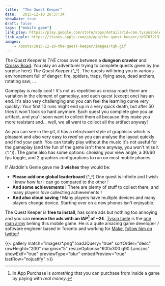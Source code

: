 ```yaml
---
title:  "The Quest Keeper"
date:   2015-12-10 20:37:34
showDate: true
draft: false
tags: ["mobile game"]
link_play: https://play.google.com/store/apps/details?id=com.tysonibele.questkeeper
link_apple: https://itunes.apple.com/gb/app/the-quest-keeper/id970721313
images:
    - /posts/2015-12-10-the-quest-keeper/images/tqk.gif
---
```

*The Quest Keeper* is *THE* cross over between a **dungeon crawler** and [Crossy Road](https://youtu.be/a3pTw0jmxlg). You play an adventurer trying to complete quests given by (no surpise here) *The Quest Keeper* (^_^). The quests will bring you in various environement full of danger: fire, spiders, traps, flying axes, dead archers, rotating saw, ...<!--more-->

Gameplay is really cool ! It's not as repetitive as crossy road: there are variation in the element of gameplay, and each quest (except one) has an end. It's also very challenging and you can feel the learning curve very quickly: Your first 10 runs might end up in a very quick death, but after 50 tries it won't look so hard anymore. Each quest you complete give you an artifact, and you'll soon want to collect them all because they make you more resistant and... well, we all want to collect all the artifact anyway!

As you can see in the gif, it has a retro/voxel style of graphiscs which is pleasant and also very easy to *read* so you can analyse the layout quickly and find your path. You can totally play without the music it's not useful for the gameplay (and the fun of the game isn't there anyway, you won't miss it (*^.^*)).
The game also has some options: choising your view angle, a 30/60 fps toggle, and 2 graphics configurations to run on most mobile phones.

If Aladdin's Genie gave me **3 wishes** they would be:

 * **Please add one global leaderboard** (^_^) One quest is infinite and I wish I knew how far I can go compared to the other !
 * **And some achievements** ! There are plenty of stuff to collect there, and many players *love* collecting achievements !
 * **And also cloud saving** ! Many players have multiple devices and many players change device. Starting over on a new phones isn't enjoyable.

The Quest Keeper is **free to install**, has some ads but nothing too annoying and you can **remove the ads with an IAP[^1] of ~2€**. [Tyson Ibele](http://tysonibele.com/about/) is the [one man army](https://en.wikipedia.org/wiki/One_Man_Army) behing this mobile game. He is a quite amazing game developer / software engineer based in Toronto and working for [Make](http://makevisual.com/), [follow him on twitter](https://twitter.com/tysonibele)!

{{< gallery
    match="images/*.png"
    loadJQuery="true"
    sortOrder="desc"
    rowHeight="200"
    margins="5"
    resizeOptions="600x300 q90 Lanczos"
    showExif="true"
    previewType="blur"
    embedPreview="true"
    lastRow="nojustify" >}}

[^1]: **I**n **A**pp **P**urchase is *something* that you can purchase from inside a game by paying with *real money*.

